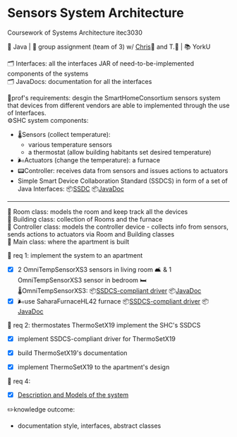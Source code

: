 # Sensors System Architecture
Coursework of Systems Architecture itec3030

🧰 Java | 🤝 group assignment (team of 3) w/ [Chris](https://github.com/ZenonZeni?tab=repositories)👤 and T.👤 | 📚 YorkU <br>

🗂 Interfaces: all the interfaces JAR of need-to-be-implemented components of the systems<br>
🗂 JavaDocs: documentation for all the interfaces

📑prof's requirements: desgin the SmartHomeConsortium sensors system that devices from different vendors are able to implemented through the use of Interfaces.<br>
⚙️SHC system components:
- 🌡Sensors (collect temperature):
  - various temperature sensors
  - a thermostat (allow building habitants set desired temperature)
- 🌬Actuators (change the temperature): a furnace
- 📟Controller: receives data from sensors and issues actions to actuators
- Simple Smart Device Collaboration Standard (SSDCS) in form of a set of Java Interfaces: 
📦[SSDC](https://github.com/phganh/sensorArchitecture/blob/80786227e58a51d54d3d0cf95da3ba33c41991a8/Interfaces/Standards.jar)
📦[JavaDoc](https://github.com/phganh/sensorArchitecture/blob/80786227e58a51d54d3d0cf95da3ba33c41991a8/JavaDocs/Standards-javadoc.zip)
---
📎 Room class: models the room and keep track all the devices<br>
📎 Building class: collection of Rooms and the furnace<br>
📎 Controller class: models the controller device - collects info from sensors, sends actions to actuators via Room and Building classes<br>
📎 Main class: where the apartment is built

📑 req 1: implement the system to an apartment
- [x] 2 OmniTempSensorXS3 sensors in living room 🛋 & 1 OmniTempSensorXS3 sensor in bedroom 🛏
<br>🌡OmniTempSensorXS3:
📦[SSDCS-compliant driver](https://github.com/phganh/sensorArchitecture/blob/80786227e58a51d54d3d0cf95da3ba33c41991a8/Interfaces/ClassLibrary-Sensor1.jar)
📦[JavaDoc](https://github.com/phganh/sensorArchitecture/blob/80786227e58a51d54d3d0cf95da3ba33c41991a8/JavaDocs/OmniTempSensor-JavaDoc.zip)
- [x] 🌬use SaharaFurnaceHL42 furnace
📦[SSDCS-compliant driver](https://github.com/phganh/sensorArchitecture/blob/80786227e58a51d54d3d0cf95da3ba33c41991a8/Interfaces/ClassLibrary-Furnace.jar)
📦[JavaDoc](https://github.com/phganh/sensorArchitecture/blob/80786227e58a51d54d3d0cf95da3ba33c41991a8/JavaDocs/Furnace-JavaDoc.zip)

📑 req 2: thermostates ThermoSetX19 implement the SHC's SSDCS
- [x] implement SSDCS-compliant driver for ThermoSetX19
- [x] build ThermoSetX19's documentation
- [x] implement ThermoSetX19 to the apartment's design


📑 req 4:
- [x] [Description and Models of the system](https://drive.google.com/file/d/1OYRd4QGu8zFz1OGtQFMtCy0CRYKcKgQq/view?usp=sharing)

✏️knowledge outcome:
- documentation style, interfaces, abstract classes
